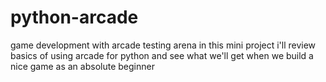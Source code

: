 # python-arcade
game development with arcade testing arena 
in this mini project i'll review basics of using arcade 
for python and see what we'll get when we build a nice game as an absolute beginner 

